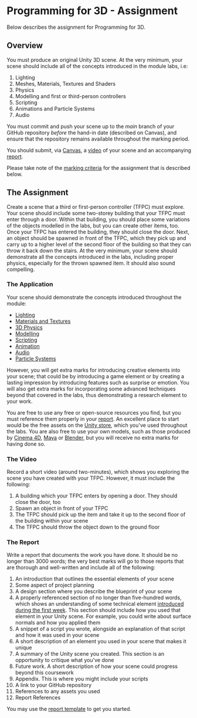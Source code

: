 # Programming for 3D - Assignment

Below describes the assignment for Programming for 3D.

## Overview  

You must produce an original Unity 3D scene. At the very minimum, your scene should include all of the concepts introduced in the module labs, i.e:

1. Lighting
2. Meshes, Materials, Textures and Shaders
3. Physics
4. Modelling and first or third-person controllers
5. Scripting
6. Animations and Particle Systems
7. Audio

You must commit and push your scene up to the _main_ branch of your GitHub repository _before_ the hand-in date (described on Canvas), and ensure that the repository remains available throughout the marking period.

You should submit, via [Canvas](https://canvas.sussex.ac.uk/courses/13036), a [video](#the-video) of your scene and an accompanying [report](#the-report).

Please take note of the [marking criteria](./markingCriteria.md) for the assignment that is described below.

## The Assignment

Create a scene that a third or first-person controller (TFPC) must explore. Your scene should include some two-storey building that your TFPC must enter through a door. Within that building, you should place some variations of the objects modelled in the labs, but you can create other items, too. Once your TFPC has entered the building, they should close the door. Next, an object should be spawned in front of the TFPC, which they pick up and carry up to a higher level of the second floor of the building so that they can throw it back down the stairs. At the very minimum, your scene should demonstrate all the concepts introduced in the labs, including proper physics, especially for the thrown spawned item. It should also sound compelling.

### The Application

Your scene should demonstrate the concepts introduced throughout the module:

+ [Lighting](../labs/week1Session2.md)
+ [Materials and Textures](../labs/week2Session1.md)
+ [3D Physics](../labs/week2Session2.md)
+ [Modelling](../labs/week3Session1.md)
+ [Scripting](../labs/week3Session2.md)
+ [Animation](../labs/week4Session1.md)
+ [Audio](../labs/week4Session2.md)
+ [Particle Systems](../labs/week5Session1.md)

However, you will get extra marks for introducing creative elements into your scene; that could be by introducing a game element or by creating a lasting impression by introducing features such as surprise or emotion. You will also get extra marks for incorporating some advanced techniques beyond that covered in the labs, thus demonstrating a research element to your work.

You are free to use any free or open-source resources you find, but you must reference them properly in your [report](#the-report). An excellent place to start would be the free assets on the [Unity store](https://assetstore.unity.com/), which you've used throughout the labs. You are also free to use your own models, such as those produced by [Cinema 4D](https://www.maxon.net/en/cinema-4d), [Maya](https://www.autodesk.co.uk/products/maya/overview) or [Blender](https://www.blender.org/), but you will receive no extra marks for having done so.

### The Video

Record a short video (around two-minutes), which shows you exploring the scene you have created with your TFPC. However, it must include the following:

1. A building which your TFPC enters by opening a door. They should close the door, too
2. Spawn an object in front of your TFPC
3. The TFPC should pick up the item and take it up to the second floor of the building within your scene
4. The TFPC should throw the object down to the ground floor

### The Report

Write a report that documents the work you have done. It should be no longer than 3000 words; the very best marks will go to those reports that are thorough and well-written and include all of the following:

1. An introduction that outlines the essential elements of your scene
2. Some aspect of project planning
3. A design section where you describe the blueprint of your scene
4. A properly referenced section of no longer than five-hundred words, which shows an understanding of some technical element [introduced during the first week](../graphicsBackground.md). This section should include how you used that element in your Unity scene. For example, you could write about surface normals and how you applied them
5. A  snippet of a script you wrote, alongside an explanation of that script and how it was used in your scene
6. A short description of an element you used in your scene that makes it unique
7. A summary of the Unity scene you created. This section is an opportunity to critique what you've done
8. Future work. A short description of how your scene could progress beyond this coursework
9. Appendix. This is where you might include your scripts
10. A link to your GitHub repository
11. References to any assets you used
12. Report References

You may use the [report template](./reportTemplate.md) to get you started.
